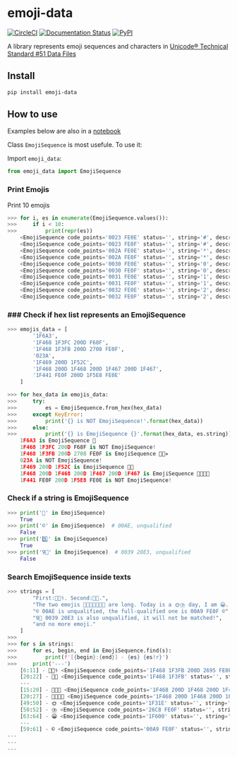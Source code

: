 # emoji-data

[![CircleCI](https://github.com/tanbro/emoji-data/actions/workflows/python-package.yml/badge.svg)](https://github.com/tanbro/emoji-data/actions/workflows/python-package.yml)
[![Documentation Status](https://readthedocs.org/projects/emoji-data/badge/?version=latest)](https://emoji-data.readthedocs.io/en/latest/?badge=latest)
[![PyPI](https://img.shields.io/pypi/v/emoji-data.svg)](https://pypi.org/project/emoji-data/)

A library represents emoji sequences and characters in [Unicode® Technical Standard #51 Data Files](http://www.unicode.org/reports/tr51/#Data_Files_Table)

## Install

```sh
pip install emoji-data
```

## How to use

Examples below are also in a [notebook](notebooks/example.ipynb)

Class `EmojiSequence` is most usefule. To use it:

Import `emoji_data`:

```python
from emoji_data import EmojiSequence
```

### Print Emojis

Print 10 emojis

```python
>>> for i, es in enumerate(EmojiSequence.values()):
>>>     if i < 10:
>>>         print(repr(es))
    <EmojiSequence code_points='0023 FE0E' status='', string='#︎', description='text style;'>
    <EmojiSequence code_points='0023 FE0F' status='', string='#️', description='emoji style;'>
    <EmojiSequence code_points='002A FE0E' status='', string='*︎', description='text style;'>
    <EmojiSequence code_points='002A FE0F' status='', string='*️', description='emoji style;'>
    <EmojiSequence code_points='0030 FE0E' status='', string='0︎', description='text style;'>
    <EmojiSequence code_points='0030 FE0F' status='', string='0️', description='emoji style;'>
    <EmojiSequence code_points='0031 FE0E' status='', string='1︎', description='text style;'>
    <EmojiSequence code_points='0031 FE0F' status='', string='1️', description='emoji style;'>
    <EmojiSequence code_points='0032 FE0E' status='', string='2︎', description='text style;'>
    <EmojiSequence code_points='0032 FE0F' status='', string='2️', description='emoji style;'>
```

### ### Check if hex list represents an EmojiSequence

```python
>>> emojis_data = [
        '1F6A3',
        '1F468 1F3FC 200D F68F',
        '1F468 1F3FB 200D 2708 FE0F',
        '023A',
        '1F469 200D 1F52C',
        '1F468 200D 1F468 200D 1F467 200D 1F467',
        '1F441 FE0F 200D 1F5E8 FE0E'
    ]

>>> for hex_data in emojis_data:
>>>     try:
>>>         es = EmojiSequence.from_hex(hex_data)
>>>     except KeyError:
>>>         print('{} is NOT EmojiSequence!'.format(hex_data))
>>>     else:
>>>         print('{} is EmojiSequence {}'.format(hex_data, es.string))
    1F6A3 is EmojiSequence 🚣
    1F468 1F3FC 200D F68F is NOT EmojiSequence!
    1F468 1F3FB 200D 2708 FE0F is EmojiSequence 👨🏻‍✈️
    023A is NOT EmojiSequence!
    1F469 200D 1F52C is EmojiSequence 👩‍🔬
    1F468 200D 1F468 200D 1F467 200D 1F467 is EmojiSequence 👨‍👨‍👧‍👧
    1F441 FE0F 200D 1F5E8 FE0E is NOT EmojiSequence!
```

### Check if a string is EmojiSequence

```python
>>> print('👨' in EmojiSequence)
    True
>>> print('©' in EmojiSequence)  # 00AE, unqualified
    False
>>> print('5️⃣' in EmojiSequence)
    True
>>> print('9⃣' in EmojiSequence)  # 0039 20E3, unqualified
    False
```

### Search EmojiSequence inside texts

```python
>>> strings = [
        "First:👨🏻‍⚕️. Second:👨🏻.",
        "The two emojis 👨‍👨‍👧👨‍👨‍👧‍👧 are long. Today is a 🌞⛈️ day, I am 😀.",
        "© 00AE is unqualified, the full-qualified one is 00A9 FE0F ©️",
        "9⃣ 0039 20E3 is also unqualified, it will not be matched!",
        "and no more emoji."
    ]
>>>
>>> for s in strings:
>>>     for es, begin, end in EmojiSequence.find(s):
>>>         print(f'[{begin}:{end}] - {es} {es!r}')
>>>     print('---')
    [6:11] - 👨🏻‍⚕️ <EmojiSequence code_points='1F468 1F3FB 200D 2695 FE0F' status='', string='👨🏻\u200d⚕️', description='man health worker: light skin tone'>
    [20:22] - 👨🏻 <EmojiSequence code_points='1F468 1F3FB' status='', string='👨🏻', description='man: light skin tone'>
    ---
    [15:20] - 👨‍👨‍👧 <EmojiSequence code_points='1F468 200D 1F468 200D 1F467' status='', string='👨\u200d👨\u200d👧', description='family: man, man, girl'>
    [20:27] - 👨‍👨‍👧‍👧 <EmojiSequence code_points='1F468 200D 1F468 200D 1F467 200D 1F467' status='', string='👨\u200d👨\u200d👧\u200d👧', description='family: man, man, girl, girl'>
    [49:50] - 🌞 <EmojiSequence code_points='1F31E' status='', string='🌞', description='full moon face..sun with face'>
    [50:52] - ⛈️ <EmojiSequence code_points='26C8 FE0F' status='', string='⛈️', description='emoji style;'>
    [63:64] - 😀 <EmojiSequence code_points='1F600' status='', string='😀', description='grinning face'>
    ---
    [59:61] - ©️ <EmojiSequence code_points='00A9 FE0F' status='', string='©️', description='emoji style;'>
---
---
---
```
